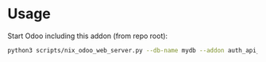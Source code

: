 # Usage

Start Odoo including this addon (from repo root):

```bash
python3 scripts/nix_odoo_web_server.py --db-name mydb --addon auth_api_key
```
